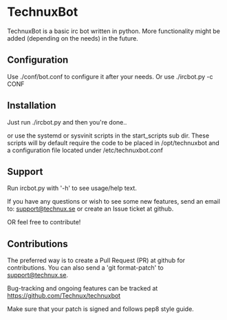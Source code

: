 TechnuxBot
==========

TechnuxBot is a basic irc bot written in python.
More functionality might be added (depending on the needs) in the future.

Configuration
----------
Use ./conf/bot.conf to configure it after your needs.
Or use ./ircbot.py -c CONF

Installation
----------
Just run ./ircbot.py and then you're done..

or use the systemd or sysvinit scripts in the start_scripts sub dir.
These scripts will by default require the code to be placed in
/opt/technuxbot and a configuration file located under /etc/technuxbot.conf

Support
----------
Run ircbot.py with '-h' to see usage/help text.

If you have any questions or wish to see some new features,
send an email to: support@technux.se
or create an Issue ticket at github.

OR feel free to contribute!

Contributions
----------
The preferred way is to create a Pull Request (PR) at github for contributions.
You can also send a 'git format-patch' to support@technux.se.

Bug-tracking and ongoing features can be tracked at https://github.com/Technux/technuxbot

Make sure that your patch is signed and follows pep8 style guide.
